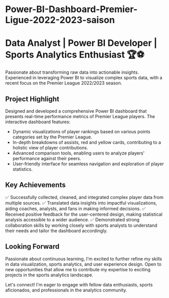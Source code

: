 # Power-BI-Dashboard-Premier-Ligue-2022-2023-saison
# Data Analyst | Power BI Developer | Sports Analytics Enthusiast 🏆⚽

Passionate about transforming raw data into actionable insights. Experienced in leveraging Power BI to visualize complex sports data, with a recent focus on the Premier League 2022/2023 season.

## Project Highlight
Designed and developed a comprehensive Power BI dashboard that presents real-time performance metrics of Premier League players. The interactive dashboard features:
- Dynamic visualizations of player rankings based on various points categories set by the Premier League.
- In-depth breakdowns of assists, red and yellow cards, contributing to a holistic view of player contributions.
- Advanced comparison tools, enabling users to analyze players' performance against their peers.
- User-friendly interface for seamless navigation and exploration of player statistics.

## Key Achievements
✅ Successfully collected, cleaned, and integrated complex player data from multiple sources.
✅ Translated data insights into impactful visualizations, aiding coaches, analysts, and fans in making informed decisions.
✅ Received positive feedback for the user-centered design, making statistical analysis accessible to a wider audience.
✅ Demonstrated strong collaboration skills by working closely with sports analysts to understand their needs and tailor the dashboard accordingly.

## Looking Forward
Passionate about continuous learning, I'm excited to further refine my skills in data visualization, sports analytics, and user experience design. Open to new opportunities that allow me to contribute my expertise to exciting projects in the sports analytics landscape.

Let's connect! I'm eager to engage with fellow data enthusiasts, sports aficionados, and professionals in the analytics community.
